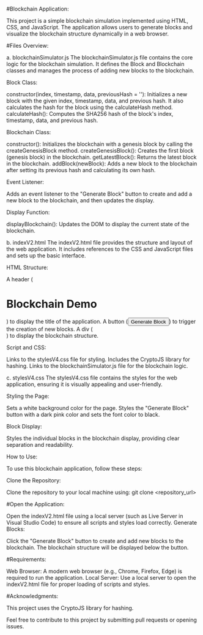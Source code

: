 #Blockchain Application:

This project is a simple blockchain simulation implemented using HTML, CSS, and JavaScript. The application allows users to generate blocks and visualize the blockchain structure dynamically in a web browser.

#Files Overview:

a. blockchainSimulator.js
The blockchainSimulator.js file contains the core logic for the blockchain simulation. It defines the Block and Blockchain classes and manages the process of adding new blocks to the blockchain.

Block Class:

constructor(index, timestamp, data, previousHash = ''): Initializes a new block with the given index, timestamp, data, and previous hash. It also calculates the hash for the block using the calculateHash method.
calculateHash(): Computes the SHA256 hash of the block's index, timestamp, data, and previous hash.

Blockchain Class:

constructor(): Initializes the blockchain with a genesis block by calling the createGenesisBlock method.
createGenesisBlock(): Creates the first block (genesis block) in the blockchain.
getLatestBlock(): Returns the latest block in the blockchain.
addBlock(newBlock): Adds a new block to the blockchain after setting its previous hash and calculating its own hash.

Event Listener:

Adds an event listener to the "Generate Block" button to create and add a new block to the blockchain, and then updates the display.

Display Function:

displayBlockchain(): Updates the DOM to display the current state of the blockchain.

b. indexV2.html
The indexV2.html file provides the structure and layout of the web application. It includes references to the CSS and JavaScript files and sets up the basic interface.

HTML Structure:

A header (<h1>Blockchain Demo</h1>) to display the title of the application.
A button (<button id="generateBlockBtn">Generate Block</button>) to trigger the creation of new blocks.
A div (<div id="blockchainDisplay"></div>) to display the blockchain structure.

Script and CSS:

Links to the stylesV4.css file for styling.
Includes the CryptoJS library for hashing.
Links to the blockchainSimulator.js file for the blockchain logic.

c. stylesV4.css
The stylesV4.css file contains the styles for the web application, ensuring it is visually appealing and user-friendly.

Styling the Page:

Sets a white background color for the page.
Styles the "Generate Block" button with a dark pink color and sets the font color to black.

Block Display:

Styles the individual blocks in the blockchain display, providing clear separation and readability.

How to Use:

To use this blockchain application, follow these steps:

Clone the Repository:

Clone the repository to your local machine using:
git clone <repository_url>

#Open the Application:

Open the indexV2.html file using a local server (such as Live Server in Visual Studio Code) to ensure all scripts and styles load correctly.
Generate Blocks:

Click the "Generate Block" button to create and add new blocks to the blockchain. The blockchain structure will be displayed below the button.

#Requirements:

Web Browser: A modern web browser (e.g., Chrome, Firefox, Edge) is required to run the application.
Local Server: Use a local server to open the indexV2.html file for proper loading of scripts and styles.

#Acknowledgments:

This project uses the CryptoJS library for hashing.

Feel free to contribute to this project by submitting pull requests or opening issues.

